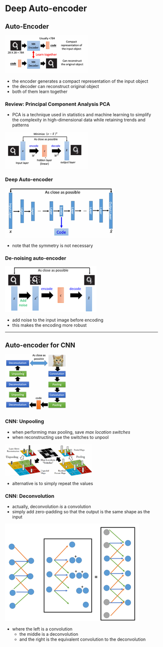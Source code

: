 # Deep Auto-encoder

## Auto-Encoder

<img src="images/image-20231206002049130.png" alt="image-20231206002049130" style="zoom:50%;" />

- the encoder generates a compact representation of the input object
- the decoder can reconstruct original object
- both of them learn together

### Review: Principal Component Analysis PCA

- PCA is a technique used in statistics and machine learning to simplify the complexity in high-dimensional data while retaining trends and patterns

<img src="images/image-20231206002354661.png" alt="image-20231206002354661" style="zoom:50%;" />

### Deep Auto-encoder

<img src="images/image-20231206002431489.png" alt="image-20231206002431489" style="zoom:75%;" />

- note that the symmetry is not necessary

### De-noising auto-encoder

<img src="images/image-20231206002830872.png" alt="image-20231206002830872" style="zoom:50%;" />

- add noise to the input image before encoding
- this makes the encoding more robust

---

## Auto-encoder for CNN

<img src="images/image-20231206003230314.png" alt="image-20231206003230314" style="zoom:50%;" />

### CNN: Unpooling

- when performing max pooling, save *max location switches*
- when reconstructing use the switches to unpool 

<img src="images/image-20231206003537213.png" alt="image-20231206003537213" style="zoom:50%;" />

- alternative is to simply repeat the values 

### CNN: Deconvolution

- actually, deconvolution *is* a convolution
- simply add zero-padding so that the output is the same shape as the input

<img src="images/image-20231206003738535.png" alt="image-20231206003738535" style="zoom:50%;" />

- where the left is a convolution
  - the middle is a deconvolution
  - and the right is the equivalent convolution to the deconvolution



